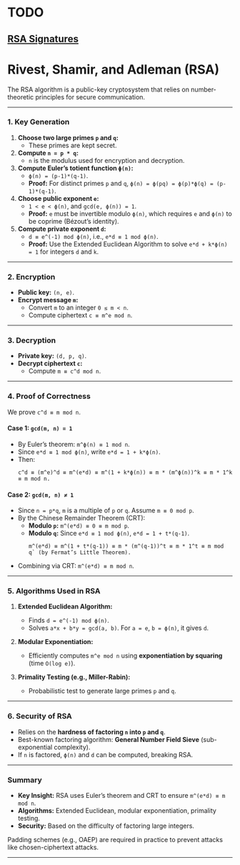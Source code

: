 # TODO

## [RSA Signatures](DigitalCertificate.md#1-rsa-signatures-direct-encryptiondecryption-of-the-hash)


# Rivest, Shamir, and Adleman (RSA)

The RSA algorithm is a public-key cryptosystem that relies on number-theoretic principles for secure communication. 

---

### **1. Key Generation**
1. **Choose two large primes `p` and `q`:**
   - These primes are kept secret.
2. **Compute `n = p * q`:**
   - `n` is the modulus used for encryption and decryption.
3. **Compute Euler’s totient function `ϕ(n)`:**
   - `ϕ(n) = (p-1)*(q-1)`.
   - **Proof:** For distinct primes `p` and `q`, `ϕ(n) = ϕ(pq) = ϕ(p)*ϕ(q) = (p-1)*(q-1)`.
4. **Choose public exponent `e`:**
   - `1 < e < ϕ(n)`, and `gcd(e, ϕ(n)) = 1`.
   - **Proof:** `e` must be invertible modulo `ϕ(n)`, which requires `e` and `ϕ(n)` to be coprime (Bézout’s identity).
5. **Compute private exponent `d`:**
   - `d ≡ e^(-1) mod ϕ(n)`, i.e., `e*d ≡ 1 mod ϕ(n)`.
   - **Proof:** Use the Extended Euclidean Algorithm to solve `e*d + k*ϕ(n) = 1` for integers `d` and `k`.

---

### **2. Encryption**
- **Public key:** `(n, e)`.
- **Encrypt message `m`:**
  - Convert `m` to an integer `0 ≤ m < n`.
  - Compute ciphertext `c ≡ m^e mod n`.

---

### **3. Decryption**
- **Private key:** `(d, p, q)`.
- **Decrypt ciphertext `c`:**
  - Compute `m ≡ c^d mod n`.

---

### **4. Proof of Correctness**
We prove `c^d ≡ m mod n`.

#### **Case 1: `gcd(m, n) = 1`**
- By Euler’s theorem: `m^ϕ(n) ≡ 1 mod n`.
- Since `e*d ≡ 1 mod ϕ(n)`, write `e*d = 1 + k*ϕ(n)`.
- Then:
  ```
  c^d ≡ (m^e)^d ≡ m^(e*d) ≡ m^(1 + k*ϕ(n)) ≡ m * (m^ϕ(n))^k ≡ m * 1^k ≡ m mod n.
  ```

#### **Case 2: `gcd(m, n) ≠ 1`**
- Since `n = p*q`, `m` is a multiple of `p` or `q`. Assume `m ≡ 0 mod p`.
- By the Chinese Remainder Theorem (CRT):
  - **Modulo `p`:** `m^(e*d) ≡ 0 ≡ m mod p`.
  - **Modulo `q`:** Since `e*d ≡ 1 mod ϕ(n)`, `e*d = 1 + t*(q-1)`.
    ```
    m^(e*d) ≡ m^(1 + t*(q-1)) ≡ m * (m^(q-1))^t ≡ m * 1^t ≡ m mod q` (by Fermat’s Little Theorem).
    ```
- Combining via CRT: `m^(e*d) ≡ m mod n`.

---

### **5. Algorithms Used in RSA**
1. **Extended Euclidean Algorithm:**
   - Finds `d = e^(-1) mod ϕ(n)`.
   - Solves `a*x + b*y = gcd(a, b)`. For `a = e`, `b = ϕ(n)`, it gives `d`.

2. **Modular Exponentiation:**
   - Efficiently computes `m^e mod n` using **exponentiation by squaring** (time `O(log e)`).

3. **Primality Testing (e.g., Miller-Rabin):**
   - Probabilistic test to generate large primes `p` and `q`.

---

### **6. Security of RSA**
- Relies on the **hardness of factoring `n` into `p` and `q`**.
- Best-known factoring algorithm: **General Number Field Sieve** (sub-exponential complexity).
- If `n` is factored, `ϕ(n)` and `d` can be computed, breaking RSA.

---

### **Summary**
- **Key Insight:** RSA uses Euler’s theorem and CRT to ensure `m^(e*d) ≡ m mod n`.
- **Algorithms:** Extended Euclidean, modular exponentiation, primality testing.
- **Security:** Based on the difficulty of factoring large integers.

Padding schemes (e.g., OAEP) are required in practice to prevent attacks like chosen-ciphertext attacks.

---
